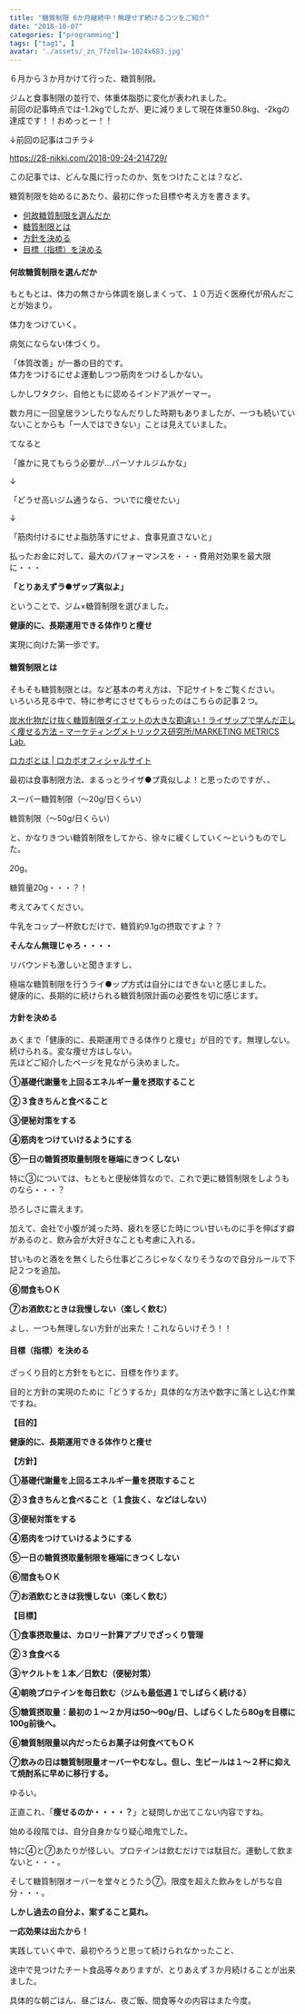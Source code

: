 ```yaml
---
title: "糖質制限 6か月継続中！無理せず続けるコツをご紹介"
date: "2018-10-07"
categories: ["programming"]
tags: ["tag1", ]
avatar: './assets/_zn_7fzol1w-1024x683.jpg'
---
```


６月から３か月かけて行った、糖質制限。

ジムと食事制限の並行で、体重体脂肪に変化が表われました。  
前回の記事時点では-1.2kgでしたが、更に減りまして現在体重50.8kg、\-2kgの達成です！！おめっとー！！

↓前回の記事はコチラ↓ 

https://28-nikki.com/2018-09-24-214729/

この記事では、どんな風に行ったのか、気をつけたことは？など、

糖質制限を始めるにあたり、最初に作った目標や考え方を書きます。

- [何故糖質制限を選んだか](#何故糖質制限を選んだか)
- [糖質制限とは](#糖質制限とは)
- [方針を決める](#方針を決める)
- [目標（指標）を決める](#目標指標を決める)

#### 何故糖質制限を選んだか

もともとは、体力の無さから体調を崩しまくって、１０万近く医療代が飛んだことが始まり。

体力をつけていく。

病気にならない体づくり。

「体質改善」が一番の目的です。  
体力をつけるにせよ運動しつつ筋肉をつけるしかない。

しかしワタクシ、自他ともに認めるインドア派ゲーマー。

数カ月に一回皇居ランしたりなんだりした時期もありましたが、一つも続いていないことからも「一人ではできない」ことは見えていました。

てなると

「誰かに見てもらう必要が…パーソナルジムかな」

 ↓

「どうせ高いジム通うなら、ついでに痩せたい」

 ↓

「筋肉付けるにせよ脂肪落すにせよ、食事見直さないと」

払ったお金に対して、最大のパフォーマンスを・・・費用対効果を最大限に・・・

**「とりあえずラ●ザップ真似よ」**

ということで、ジム×糖質制限を選びました。

**健康的に、長期運用できる体作りと痩せ**

実現に向けた第一歩です。

#### 糖質制限とは

そもそも糖質制限とは。など基本の考え方は、下記サイトをご覧ください。  
いろいろ見る中で、特に参考にさせてもらったのはこちらの記事２つ。

[炭水化物だけ抜く糖質制限ダイエットの大きな勘違い！ライザップで学んだ正しく痩せる方法 – マーケティングメトリックス研究所/MARKETING METRICS Lab.](https://www.mm-lab.jp/report/infographic_you_know_the_reason_for_the_slim_through_to_the_rizap/)

[ロカボとは | ロカボオフィシャルサイト](https://locabo.net/about/)

最初は食事制限方法、まるっとライザ●プ真似しよ！と思ったのですが、、

 スーパー糖質制限（～20g/日くらい）

 糖質制限（～50g/日くらい）

と、かなりきつい糖質制限をしてから、徐々に緩くしていく～というものでした。

20g。

糖質量20g・・・？！

考えてみてください。

牛乳をコップ一杯飲むだけで、糖質約9.1gの摂取ですよ？？

**そんなん無理じゃろ・・・・**

リバウンドも激しいと聞きますし、

極端な糖質制限を行うライ●ップ方式は自分にはできないと感じました。  
健康的に、長期的に続けられる糖質制限計画の必要性を切に感じます。

#### 方針を決める

あくまで「健康的に、長期運用できる体作りと痩せ」が目的です。無理しない。続けられる。変な痩せ方はしない。  
先ほどご紹介したページを見ながら決めました。

 **①基礎代謝量を上回るエネルギー量を摂取すること** 

 **②３食きちんと食べること**

 **③便秘対策をする**

 **④筋肉をつけていけるようにする**

 **⑤一日の糖質摂取量制限を極端にきつくしない**

特に③については、もともと便秘体質なので、これで更に糖質制限をしようものなら・・・？

恐ろしさに震えます。

加えて、会社で小腹が減った時、疲れを感じた時につい甘いものに手を伸ばす癖があるのと、飲み会が大好きなことも考慮に入れる。

甘いものと酒をを無くしたら仕事どころじゃなくなりそうなので自分ルールで下記２つを追加。

 **⑥間食もＯＫ**

 **⑦お酒飲むときは我慢しない（楽しく飲む）**

よし、一つも無理しない方針が出来た！これならいけそう！！

#### 目標（指標）を決める

ざっくり目的と方針をもとに、目標を作ります。

目的と方針の実現のために「どうするか」具体的な方法や数字に落とし込む作業ですね。

**【目的】**

 **健康的に、長期運用できる体作りと痩せ**

**【方針】**

 **①基礎代謝量を上回るエネルギー量を摂取すること**

 **②３食きちんと食べること（１食抜く、などはしない）**

 **③便秘対策をする**

 **④筋肉をつけていけるようにする**

 **⑤一日の糖質摂取量制限を極端にきつくしない**

 **⑥間食もＯＫ**

 **⑦お酒飲むときは我慢しない（楽しく飲む）**

**【目標】**

 **①食事摂取量は、カロリー計算アプリでざっくり管理**

 **②３食食べる**

 **③ヤクルトを１本／日飲む（便秘対策）**

 **④朝晩プロテインを毎日飲む（ジムも最低週１でしばらく続ける）**

 **⑤糖質摂取量：最初の１～２か月は50～90g/日、しばらくしたら80gを目標に100g前後へ。**

 **⑥糖質制限量以内だったらお菓子は何食べてもＯＫ**

 **⑦飲みの日は糖質制限量オーバーやむなし。但し、生ビールは１～２杯に抑えて焼酎系に早めに移行する。**

ゆるい。

正直これ、「**痩せるのか・・・・？**」と疑問しか出てこない内容ですね。

始める段階では、自分自身かなり疑心暗鬼でした。

特に④と⑦あたりが怪しい。プロテインは飲むだけでは駄目だ。運動して飲まないと・・・。

そして糖質制限オーバーを堂々とうたう⑦。限度を超えた飲みをしがちな自分・・・。

**しかし過去の自分よ、案ずること莫れ。**

**一応効果は出たから！**

実践していく中で、最初やろうと思って続けられなかったこと、

途中で見つけたチート食品等々ありますが、とりあえず３か月続けることが出来ました。

具体的な朝ごはん、昼ごはん、夜ご飯、間食等々の内容はまた今度。
